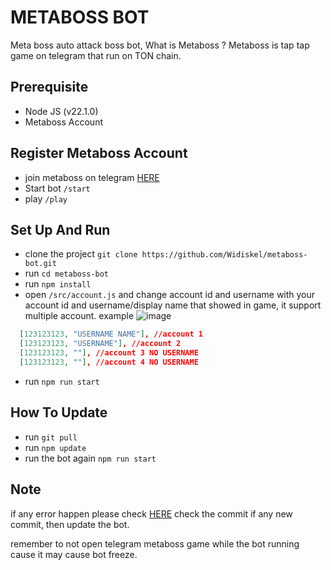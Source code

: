 # METABOSS BOT

Meta boss auto attack boss bot, What is Metaboss ? Metaboss is tap tap game on telegram that run on TON chain.

## Prerequisite

- Node JS (v22.1.0)
- Metaboss Account

## Register Metaboss Account

- join metaboss on telegram [HERE](https://t.me/metaboss_2024_bot?start=ref_5703822759)
- Start bot `/start`
- play `/play`

## Set Up And Run

- clone the project `git clone https://github.com/Widiskel/metaboss-bot.git`
- run `cd metaboss-bot`
- run `npm install`
- open `/src/account.js` and change account id and username with your account id and username/display name that showed in game, it support multiple account. example
![image](https://github.com/Widiskel/metaboss-bot/assets/97203329/a013ee88-532a-4299-a209-544eb56fef58)

```json
  [123123123, "USERNAME NAME"], //account 1
  [123123123, "USERNAME"], //account 2
  [123123123, ""], //account 3 NO USERNAME
  [123123123, ""], //account 4 NO USERNAME
```

- run `npm run start`

## How To Update

- run `git pull`
- run `npm update`
- run the bot again `npm run start`

## Note

if any error happen please check [HERE](https://github.com/Widiskel/metaboss-bot)
check the commit if any new commit, then update the bot.

remember to not open telegram metaboss game while the bot running cause it may cause bot freeze.
